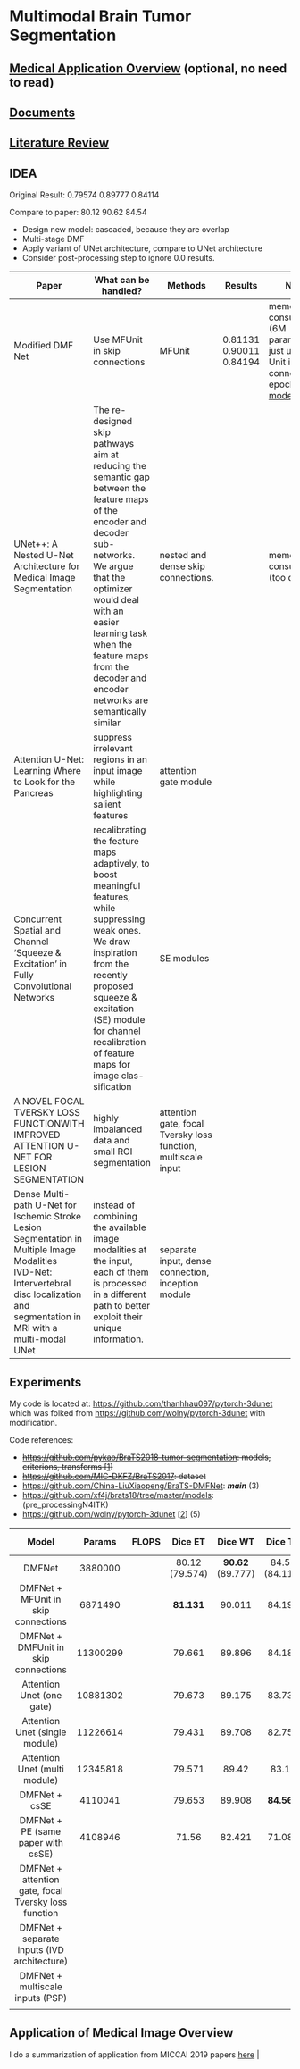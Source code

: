 # Multimodal Brain Tumor Segmentation 

## [Medical Application Overview](./research/application_medical_overview.md) (optional, no need to read)
## [Documents](./research/documents.md)
## [Literature Review](./research/literature_review.md)

## IDEA
Original Result:  0.79574	0.89777	0.84114

Compare to paper: 80.12       90.62       84.54

- Design new model: cascaded, because they are overlap
- Multi-stage DMF
- Apply variant of UNet architecture, compare to UNet architecture
- Consider post-processing step to ignore 0.0 results.

| Paper                                                                                                                                                                                    | What can be handled?                                                                                                                                                                                                                                                                      | Methods                                                                                               | Results | Note             |
|------------------------------------------------------------------------------------------------------------------------------------------------------------------------------------------|-------------------------------------------------------------------------------------------------------------------------------------------------------------------------------------------------------------------------------------------------------------------------------------------|-------------------------------------------------------------------------------------------------------|---------|------------------|
| Modified DMF Net                                                                                                                       | Use MFUnit in skip connections | MFUnit                                                                    |    0.81131	0.90011	0.84194     | memory consuming (6M parameters), just use MF Unit in skip connection <br> epoch 599 [model](https://us-west-2.console.aws.amazon.com/s3/buckets/scsk-data/ocr_data/output/lionel/sagemaker-test-2020-03-05-02-32-11-026/output/?region=us-west-2&tab=overview) |
| UNet++: A Nested U-Net Architecture for Medical Image Segmentation                                                                                                                       | The re-designed skip pathways aim at reducing the semantic gap between the feature maps of the encoder and decoder sub-networks. We argue that the optimizer would deal with an easier learning task when the feature maps from the decoder and encoder networks are semantically similar | nested and dense skip connections.                                                                    |         | memory consuming (too deep) |
| Attention U-Net: Learning Where to Look for the Pancreas                                                                                                                                 | suppress irrelevant regions in an input image while highlighting salient features                                                                                                                                                                                                         | attention gate module                                                                                 |         |                  |
| Concurrent Spatial and Channel ‘Squeeze & Excitation’ in Fully Convolutional Networks                                                                                                    | recalibrating the feature maps adaptively, to boost meaningful features, while suppressing weak ones. We draw inspiration from the recently proposed squeeze & excitation (SE) module for channel recalibration of feature maps for image clas- sification                                | SE modules                                                                                            |         |                  |
| A NOVEL FOCAL TVERSKY LOSS FUNCTIONWITH IMPROVED ATTENTION U-NET FOR LESION SEGMENTATION                                                                                                 | highly imbalanced data and small ROI segmentation                                                                                                                                                                                                                                         | attention gate, focal Tversky loss function, multiscale input                                         |         |                  |
| Dense Multi-path U-Net for Ischemic Stroke Lesion Segmentation in Multiple Image Modalities<br>IVD-Net: Intervertebral disc localization and segmentation in MRI with a multi-modal UNet | instead of combining the available image modalities at the input, each of them is processed in a different path to better exploit their unique information.                                                                                                                               | separate input, dense connection, inception module                                                    |         |                  |

## Experiments
My code is located at: https://github.com/thanhhau097/pytorch-3dunet which was folked from https://github.com/wolny/pytorch-3dunet with modification.

Code references:
- ~~https://github.com/pykao/BraTS2018-tumor-segmentation: models, criterions, transforms [[1](https://github.com/pykao/BraTS2018-tumor-segmentation)]~~
- ~~https://github.com/MIC-DKFZ/BraTS2017: dataset~~
- https://github.com/China-LiuXiaopeng/BraTS-DMFNet: ***main*** (3)
- https://github.com/xf4j/brats18/tree/master/models: (pre_processingN4ITK)
- https://github.com/wolny/pytorch-3dunet [[2](https://github.com/wolny/pytorch-3dunet)] (5)

|                 Model                 |  Params  | FLOPS | Dice ET | Dice WT | Dice TC | Hausdorff95 ET | Hausdorff95 WT | Hausdorff95 TC |
|:-------------------------------------:|:--------:|:-----:|:-------:|:-------:|:-------:|:--------------:|:--------------:|:--------------:|
|                 DMFNet                |  3880000 |       |  80.12 (79.574)  |  **90.62** (89.777)  |  84.54 (84.114)  |      3.06      |      4.66      |      6.44      |
|  DMFNet + MFUnit in skip connections |  6871490 |       |  **81.131** |  90.011 |  84.194 |                |                |                |
| DMFNet + DMFUnit in skip connections | 11300299 |       |  79.661 |  89.896 | 84.189  |                |                |                |
|       Attention Unet   (one gate)    | 10881302 |       |    79.673 |   89.175      |  83.737       |                |                |                |
|       Attention Unet   (single module)    | 11226614 |       |    79.431 |    89.708     |     82.755    |                |                |                |
|       Attention Unet   (multi module)    | 12345818 |         |      79.571  |      89.42   |   83.14    |                |                |                |
|        DMFNet + csSE                  |  4110041 |       |   79.653 |      89.908   |   **84.566**      |                |                |                |
|   DMFNet + PE (same paper with csSE)  | 4108946  |       |   71.56 |    82.421     |    71.082     |                |                |                |
|      DMFNet + attention gate, focal Tversky loss function  |          |       |         |         |         |                |                |                |
|      DMFNet + separate inputs     (IVD architecture)       |          |       |         |         |         |                |                |                |
|                 DMFNet + multiscale inputs    (PSP)             |          |       |         |         |         |                |                |                |
|                                       |          |       |         |         |         |                |                |                |
## Application of Medical Image Overview
I do a summarization of application from MICCAI 2019 papers [here](./research/application_medical_overview.md)
      |

